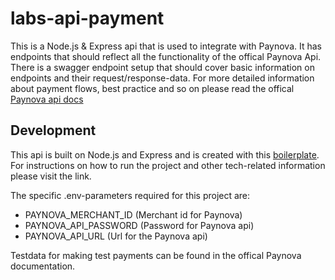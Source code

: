 # labs-api-payment

This is a Node.js & Express api that is used to integrate with Paynova. It has endpoints that should reflect all the functionality of the offical Paynova Api. There is a swagger endpoint setup that should cover basic information on endpoints and their request/response-data. For more detailed information about payment flows, best practice and so on please read the offical <a href="http://developers.paynova.com/docs/">Paynova api docs</a>

## Development

This api is built on Node.js and Express and is created with this <a href="https://github.com/helsingborg-stad/labs-node-js-boilerplate">boilerplate</a>. For instructions on how to run the project and other tech-related information please visit the link.

The specific .env-parameters required for this project are:

- PAYNOVA_MERCHANT_ID (Merchant id for Paynova)
- PAYNOVA_API_PASSWORD (Password for Paynova api)
- PAYNOVA_API_URL (Url for the Paynova api)

Testdata for making test payments can be found in the offical Paynova documentation. 
